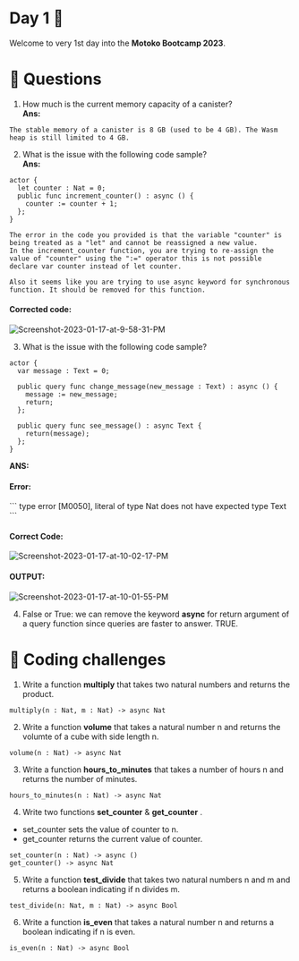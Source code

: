 # Day 1 🥚
Welcome to very 1st day into the **Motoko Bootcamp 2023**.

# <a id="questions"> 🙋 Questions </a>
1. How much is the current memory capacity of a canister? <br>
<b>Ans:</b>
```
The stable memory of a canister is 8 GB (used to be 4 GB). The Wasm heap is still limited to 4 GB.
```
2. What is the issue with the following code sample?<br>
<b>Ans:</b>
```
actor {
  let counter : Nat = 0;
  public func increment_counter() : async () {
    counter := counter + 1;
  };
}
```
```
The error in the code you provided is that the variable "counter" is being treated as a "let" and cannot be reassigned a new value.
In the increment_counter function, you are trying to re-assign the value of "counter" using the ":=" operator this is not possible declare var counter instead of let counter.

Also it seems like you are trying to use async keyword for synchronous function. It should be removed for this function.

```
<h4>Corrected code:</h4>
<img src="https://i.ibb.co/ZGGFrjz/Screenshot-2023-01-17-at-9-58-31-PM.png" alt="Screenshot-2023-01-17-at-9-58-31-PM" border="0">

3. What is the issue with the following code sample?
```
actor {
  var message : Text = 0;

  public query func change_message(new_message : Text) : async () {
    message := new_message;
    return;
  };
  
  public query func see_message() : async Text {
    return(message);
  };
}
```
<b>ANS: </b>
<h4>Error:</h4>
```
type error [M0050], literal of type
  Nat
does not have expected type
  Text
  ```
<h4>Correct Code: </h4>  

<img src="https://i.ibb.co/g4kVBPf/Screenshot-2023-01-17-at-10-02-17-PM.png" alt="Screenshot-2023-01-17-at-10-02-17-PM" border="0">

<h4>OUTPUT:</h4>
<img src="https://i.ibb.co/mNxDz9h/Screenshot-2023-01-17-at-10-01-55-PM.png" alt="Screenshot-2023-01-17-at-10-01-55-PM" border="0">

4.  False or True: we can remove the keyword **async** for return argument of a query function since queries are faster to answer.
 TRUE.


# <a id="coding-challenges"> 🥊 Coding challenges </a>
1. Write a function **multiply** that takes two natural numbers and returns the product. 
```
multiply(n : Nat, m : Nat) -> async Nat
```
2. Write a function **volume** that takes a natural number n and returns the volumte of a cube with side length n.
```
volume(n : Nat) -> async Nat
```
3. Write a function **hours_to_minutes** that takes a number of hours n and returns the number of minutes.
```
hours_to_minutes(n : Nat) -> async Nat
```
4. Write two functions **set_counter** & **get_counter** .

- set_counter sets the value of counter to n.
- get_counter returns the current value of counter.
```
set_counter(n : Nat) -> async ()
get_counter() -> async Nat
```
5. Write a function **test_divide** that takes two natural numbers n and m and returns a boolean indicating if n divides m.
```
test_divide(n: Nat, m : Nat) -> async Bool
```
6. Write a function **is_even** that takes a natural number n and returns a boolean indicating if n is even.
```
is_even(n : Nat) -> async Bool 
```

